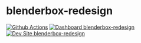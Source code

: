 # blenderbox-redesign

[![Github Actions](https://github.com/jhchang-gh/blenderbox-redesign/actions/workflows/build_deploy_and_test.yml/badge.svg)](https://github.com/jhchang-gh/blenderbox-redesign/actions/workflows/build_deploy_and_test.yml)
[![Dashboard blenderbox-redesign](https://img.shields.io/badge/dashboard-blenderbox_redesign-yellow.svg)](https://dashboard.pantheon.io/sites/9841cd7e-baac-4da8-adc0-298bdcf3fe10#dev/code)
[![Dev Site blenderbox-redesign](https://img.shields.io/badge/site-blenderbox_redesign-blue.svg)](http://dev-blenderbox-redesign.pantheonsite.io/)
